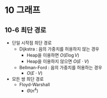 # 10 그래프

## 10-6 최단 경로
- 단일 시작점 최단 경로
  - Dijkstra : 음의 가중치를 허용하지 않는 경우
    - Heap을 이용하면 $O(E\log V)$
    - Heap을 이용하지 않으면 $O(E \cdot V)$
  - Bellman-Ford : 음의 가중치를 허용하는 경우
    - $O(E \cdot V)$
- 모든 쌍 최단 경로
  - Floyd-Warshall
    - $\Theta(n^4)$
